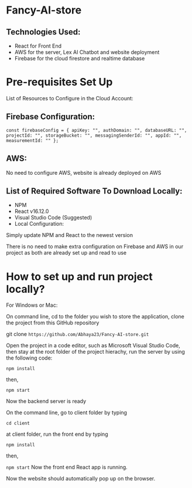 # Fancy-AI-store
## Technologies Used:
* React for Front End
* AWS for the server, Lex AI Chatbot and website deployment
* Firebase for the cloud firestore and realtime database

# Pre-requisites Set Up
List of Resources to Configure in the Cloud Account:

## Firebase Configuration:

`const firebaseConfig = { apiKey: "", authDomain: "", databaseURL: "", projectId: "", storageBucket: "", messagingSenderId: "", appId: "", measurementId: "" };`

## AWS:

No need to configure AWS, website is already deployed on AWS

## List of Required Software To Download Locally:

* NPM
* React v16.12.0
* Visual Studio Code (Suggested)
* Local Configuration:

Simply update NPM and React to the newest version

There is no need to make extra configuration on Firebase and AWS in our project as both are already set up and read to use

# How to set up and run project locally?
For Windows or Mac:

On command line, 
cd to the folder you wish to store the application, 
clone the project from this GitHub repository

git clone `https://github.com/Abhaya23/Fancy-AI-store.git`

Open the project in a code editor, 
such as Microsoft Visual Studio Code,
then stay at the root folder of the project hierachy, 
run the server by using the following code:

`npm install`

then,

`npm start`

Now the backend server is ready

On the command line, go to client folder by typing

`cd client`

at client folder, run the front end by typing

`npm install`

then,

`npm start`
Now the front end React app is running.

Now the website should automatically pop up on the browser.
